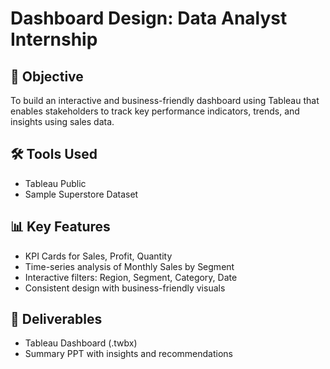 # Dashboard Design: Data Analyst Internship

## 📌 Objective
To build an interactive and business-friendly dashboard using Tableau that enables stakeholders to track key performance indicators, trends, and insights using sales data.

## 🛠 Tools Used
- Tableau Public
- Sample Superstore Dataset

## 📊 Key Features
- KPI Cards for Sales, Profit, Quantity
- Time-series analysis of Monthly Sales by Segment
- Interactive filters: Region, Segment, Category, Date
- Consistent design with business-friendly visuals

## 📁 Deliverables
- Tableau Dashboard (.twbx)
- Summary PPT with insights and recommendations
